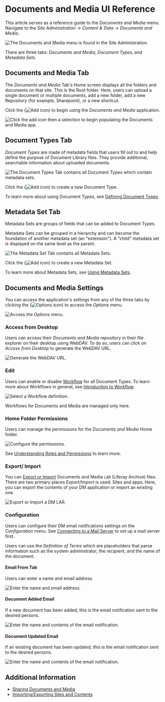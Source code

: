 # Documents and Media UI Reference

This article serves as a reference guide to the _Documents and Media_ menu. Navigate to the _Site Administration_ &rarr; _Content & Data_ &rarr; _Documents and Media_.

![The Documents and Media menu is found in the Site Administration.](./documents-and-media-ui-reference/images/01.png)

There are three tabs: _Documents and Media_, _Document Types_, and _Metadata Sets_.

## Documents and Media Tab

The _Documents and Media_ Tab's Home screen displays all the folders and documents on that site. This is the Root folder. Here, users can upload a single document or multiple documents, add a new folder, add a new Repository (for example, Sharepoint), or a new shortcut.

Click the (![Add icon](../../images/icon-add.png)) to begin using the _Documents and Media_ application.

![Click the add icon then a selection to begin populating the Documents and Media app.](./documents-and-media-ui-reference/images/04.png)

## Document Types Tab

_Document Types_ are made of metadata fields that users fill out to and help define the purpose of Document Library files. They provide additional, searchable information about uploaded documents.

![The Document Types Tab contains all Document Types which contain metadata sets.](./documents-and-media-ui-reference/images/02.png)

Click the (![Add icon](../../images/icon-add.png)) to create a new Document Type.

To learn more about using Document Types, see [Defining Document Types](./uploading-and-managing/managing-metadata/defining-document-types.md).

## Metadata Set Tab

Metadata Sets are groups of fields that can be added to Document Types.

Metadata Sets can be grouped in a hierarchy and can become the foundation of another metadata set (an "extension"). A "child" metadata set is displayed on the same level as the parent.

![The Metadata Set Tab contains all Metadata Sets.](./documents-and-media-ui-reference/images/03.png)

Click the (![Add icon](../../images/icon-add.png)) to create a new Metadata Set.

To learn more about Metadata Sets, see [Using Metadata Sets](./uploading-and-managing/managing-metadata/using-metadata-sets.md).

## Documents and Media Settings

You can access the application's settings from any of the three tabs by clicking the (![Options icon](../../images/icon-options.png)) to access the _Options_ menu.

![Access the Options menu.](./documents-and-media-ui-reference/images/05.png)

### Access from Desktop

Users can access their _Documents and Media_ repository in their file explorer on their desktop using WebDAV. To do so, users can click on _Access from Desktop_ to generate the WebDAV URL.

![Generate the WebDAV URL.](./documents-and-media-ui-reference/images/06.png)

### Edit

Users can enable or disable [Workflow](../../process-automation/workflow/user-guide/activating-workflow.md) for all Document Types. To learn more about Workflows in general, see [Introduction to Workflow](../../process-automation/workflow/user-guide/introduction-to-workflow.md).

![Select a Workflow definition.](./documents-and-media-ui-reference/images/07.png)

Workflows for Documents and Media are managed only here.

### Home Folder Permissions

Users can manage the permissions for the _Documents and Media_ Home folder.

![Configure the permissions.](./documents-and-media-ui-reference/images/08.png)

See [Understanding Roles and Permissions](../../users-and-permissions/roles-and-permissions/understanding-roles-and-permissions.md) to learn more.

### Export/ Import

You can [Export or Import](../../site-building/building-sites/importing-exporting-pages-and-content.md) Documents and Media `LAR` (Liferay Archive) files. There are two primary places Export/Import is used: Sites and apps. Here, you can export the contents of your DM application or import an existing one.

![Export or Import a DM LAR.](./documents-and-media-ui-reference/images/12.png)

### Configuration

Users can configure their DM email notifications settings on the _Configuration_ menu. See [Connecting to a Mail Server](../../installation-and-upgrades/setting-up-liferay-dxp-configuring-mail/connecting-to-a-mail-server.md) to set up a mail server first.

Users can use the _Definition of Terms_ which are placeholders that parse information such as the system administrator, the recipient, and the name of the document.

#### Email From Tab

Users can enter a name and email address.

![Enter the name and email address.](./documents-and-media-ui-reference/images/09.png)

#### Document Added Email

If a new document has been added, this is the email notification sent to the desired persons.

![Enter the name and contents of the email notification.](./documents-and-media-ui-reference/images/10.png)

#### Document Updated Email

If an existing document has been updated, this is the email notification sent to the desired persons.

![Enter the name and contents of the email notification.](./documents-and-media-ui-reference/images/11.png)

## Additional Information

* [Sharing Documents and Media](./sharing-documents-and-media.md)
* [Importing/Exporting Sites and Contents](../../site-building/building-sites/importing-exporting-pages-and-content.md)
